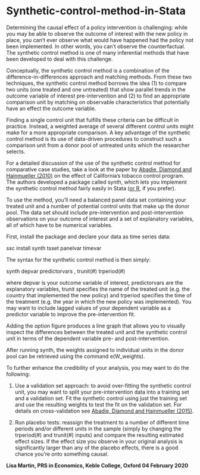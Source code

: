 # Synthetic-control-method-in-Stata
Determining the causal effect of a policy intervention is challenging: while you may be able to observe the outcome of interest with the new policy in place, you can’t ever observe what would have happened had the policy not been implemented. In other words, you can’t observe the counterfactual. The synthetic control method is one of many inferential methods that have been developed to deal with this challenge. 

Conceptually, the synthetic control method is a combination of the difference-in-differences approach and matching methods. From these two techniques, the synthetic control method borrows the idea (1) to compare two units (one treated and one untreated) that show parallel trends in the outcome variable of interest pre-intervention and (2) to find an appropriate comparison unit by matching on observable characteristics that potentially have an effect the outcome variable.

Finding a single control unit that fulfills these criteria can be difficult in practice. Instead, a weighted average of several different control units might make for a more appropriate comparison. A key advantage of the synthetic control method is its use of data-driven procedures to construct such a comparison unit from a donor pool of untreated units which the researcher selects.

For a detailed discussion of the use of the synthetic control method for comparative case studies, take a look at the paper by [Abadie, Diamond and Hainmueller (2010)](https://www.google.com/url?sa=t&rct=j&q=&esrc=s&source=web&cd=1&ved=2ahUKEwi1g4qGgarnAhXrQUEAHR0BDosQFjAAegQIBhAB&url=https%3A%2F%2Feconomics.mit.edu%2Ffiles%2F11859&usg=AOvVaw3jnDZy9-CKzItKNzbG2xDA) on the effect of California’s tobacco control program. The authors developed a package called synth, which lets you implement the synthetic control method fairly easily in Stata ([or R](https://papers.ssrn.com/sol3/papers.cfm?abstract_id=1958891), if you prefer). 

To use the method, you’ll need a balanced panel data set containing your treated unit and a number of potential control units that make up the donor pool. The data set should include pre-intervention and post-intervention observations on your outcome of interest and a set of explanatory variables, all of which have to be numerical variables. 

First, install the package and declare your data as time series data:

ssc install synth
tsset panelvar timevar

The syntax for the synthetic control method is then simply:

synth depvar predictorvars , trunit(#) trperiod(#)

where depvar is your outcome variable of interest, predictorvars are the explanatory variables, trunit specifies the name of the treated unit (e.g. the country that implemented the new policy) and trperiod specifies the time of the treatment (e.g. the year in which the new policy was implemented). You may want to include lagged values of your dependent variable as a predictor variable to improve the pre-intervention fit.

Adding the option figure produces a line graph that allows you to visually inspect the differences between the treated unit and the synthetic control unit in terms of the dependent variable pre- and post-intervention.

After running synth, the weights assigned to individual units in the donor pool can be retrieved using the command e(W_weights).

To further enhance the credibility of your analysis, you may want to do the following:

1. Use a validation set approach: to avoid over-fitting the synthetic control unit, you may want to split your pre-intervention data into a training set and a validation set. Fit the synthetic control using just the training set and use the resulting weights to test the fit on the validation set. For details on cross-validation see [Abadie, Diamond and Hainmueller (2015)](https://onlinelibrary.wiley.com/doi/abs/10.1111/ajps.12116).

2.	Run placebo tests: reassign the treatment to a number of different time periods and/or different units in the sample (simply by changing the trperiod(#) and trunit(#) inputs) and compare the resulting estimated effect sizes. If the effect size you observe in your original analysis is significantly larger than any of the placebo effects, there is a good chance you’re onto something causal.

**Lisa Martin, PRS in Economics, Keble College, Oxford 
04 February 2020**
